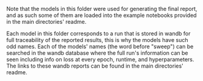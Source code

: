 Note that the models in this folder were used for generating the final report, and as such some of them are loaded into the example notebooks provided in the main directories' readme.

Each model in this folder corresponds to a run that is stored in wandb for full traceability of the reported results, this is why the models have such odd names. Each of the models' names (the word before "sweep") can be searched in the wandb database where the full run's information can be seen including info on loss at every epoch, runtime, and hyperparameters. The links to these wandb reports can be found in the main directories' readme.

